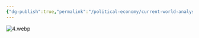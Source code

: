 ```yaml
---
{"dg-publish":true,"permalink":"/political-economy/current-world-analysis/china/"}
---
```


![4.webp](/img/user/4.webp)